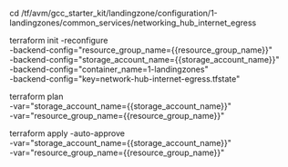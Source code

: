 cd /tf/avm/gcc_starter_kit/landingzone/configuration/1-landingzones/common_services/networking_hub_internet_egress

terraform init  -reconfigure \
-backend-config="resource_group_name={{resource_group_name}}" \
-backend-config="storage_account_name={{storage_account_name}}" \
-backend-config="container_name=1-landingzones" \
-backend-config="key=network-hub-internet-egress.tfstate"

terraform plan \
-var="storage_account_name={{storage_account_name}}" \
-var="resource_group_name={{resource_group_name}}"

terraform apply -auto-approve \
-var="storage_account_name={{storage_account_name}}" \
-var="resource_group_name={{resource_group_name}}"

